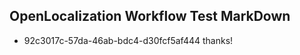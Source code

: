 ## OpenLocalization Workflow Test MarkDown
* 92c3017c-57da-46ab-bdc4-d30fcf5af444 thanks!

<!--HONumber=Aug16_HO3-->



